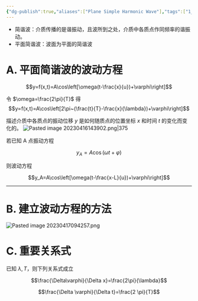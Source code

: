 ```yaml
---
{"dg-publish":true,"aliases":["Plane Simple Harmonic Wave"],"tags":["1_AtomNote"],"number headings":"auto, first-level 1, max 6, A.1.","Created-Date":"2023-04-17 09:40:16","Modified-Date":"2024-04-18 11:53:29","permalink":"/A01_Lessons/Aa05_大学物理/平面简谐波/","dgPassFrontmatter":true}
---
```




- 简谐波：介质传播的是谐振动，且波所到之处，介质中各质点作同频率的谐振动。
- 平面简谐波：波面为平面的简谐波


# A. 平面简谐波的波动方程

$$y=f(x,t)=A\cos\left[\omega(t-\frac{x}{u})+\varphi\right]$$


令 $\omega=\frac{2\pi}{T}$ 得
$$y=f(x,t)=A\cos\left[2\pi~(\frac{t}{T}-\frac{x}{\lambda})+\varphi\right]$$


描述介质中各质点的振动位移 $y$ 是如何随质点的位置坐标 $x$ 和时间 $t$ 的变化而变化的。
![Pasted image 20230416143902.png|375](/img/user/Z02_ObFiles/Attachments/Pasted%20image%2020230416143902.png)

若已知 A 点振动方程


$$y_A=A\cos\left(\omega t+\varphi\right)$$


则波动方程

$$y_A=A\cos\left[\omega(t-\frac{x-L}{u})+\varphi\right]$$


---


# B. 建立波动方程的方法

![Pasted image 20230417094257.png](/img/user/Z02_ObFiles/Attachments/Pasted%20image%2020230417094257.png)


# C. 重要关系式

已知 $λ,T$，则下列关系式成立

$$\frac{\Delta\varphi}{\Delta x}=\frac{2\pi}{\lambda}$$

$$\frac{\Delta \varphi}{\Delta t}=\frac{2 \pi}{T}$$


